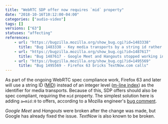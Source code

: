 ```yaml
---
title: "WebRTC SDP offer now requires `mid` property"
date: "2018-10-16T10:12:00-04:00"
categories: ["audio-video"]
tags: []
versions: ["63"]
statuses: "affecting"
references:
    - url: "https://bugzilla.mozilla.org/show_bug.cgi?id=1483338"
      title: "Bug 1483338 - Key media transports by a string id rather than level"
    - url: "https://bugzilla.mozilla.org/show_bug.cgi?id=1487617"
      title: "Bug 1487617 - Google Meet and Hangouts stopped working in Firefox 63"
    - url: "https://bugzilla.mozilla.org/show_bug.cgi?id=1495569"
      title: "Bug 1495569 - Firefox 63 bricks TextNow.com calls"
---
```

As part of the ongoing WebRTC spec compliance work, Firefox 63 and later will use a string ID ([MID](https://developer.mozilla.org/docs/Web/API/RTCIceCandidate/sdpMid)) instead of an integer level ([m-line index](https://developer.mozilla.org/docs/Web/API/RTCIceCandidate/sdpMLineIndex)) as the identifier for media transports. Because of this, SDP offers should also be spec compliant, requiring the `mid` property. The simplest solution here is adding `a=mid:0` to offers, according to a Mozilla engineer's [bug comment](https://bugzilla.mozilla.org/show_bug.cgi?id=1495569#c17).

*Google Meet* and *Hangouts* were broken after the change was made, but Google has already fixed the issue. *TextNow* is also known to be broken.
